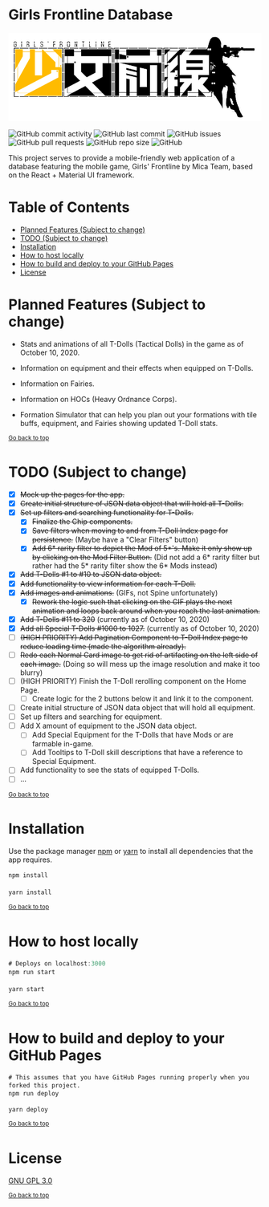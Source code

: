 # Girls Frontline Database

![Girls' Frontline](/src/images/logo.png)

![GitHub commit activity](https://img.shields.io/github/commit-activity/m/steve1316/gfl-database?logo=GitHub) ![GitHub last commit](https://img.shields.io/github/last-commit/steve1316/gfl-database?logo=GitHub) ![GitHub issues](https://img.shields.io/github/issues/steve1316/gfl-database?logo=GitHub) ![GitHub pull requests](https://img.shields.io/github/issues-pr/steve1316/gfl-database?logo=GitHub) ![GitHub repo size](https://img.shields.io/github/repo-size/steve1316/gfl-database?logo=GitHub) ![GitHub](https://img.shields.io/github/license/steve1316/gfl-database?logo=GitHub)

This project serves to provide a mobile-friendly web application of a database featuring the mobile game, Girls' Frontline by Mica Team, based on the React + Material UI framework.

# Table of Contents

- [Planned Features (Subject to change)](<#planned-features-(subject-to-change)>)
- [TODO (Subject to change)](<#todo-(subject-to-change)>)
- [Installation](#installation)
- [How to host locally](#how-to-host-locally)
- [How to build and deploy to your GitHub Pages](#how-to-build-and-deploy-to-your-github-pages)
- [License](#license)

# Planned Features (Subject to change)

- Stats and animations of all T-Dolls (Tactical Dolls) in the game as of October 10, 2020.

- Information on equipment and their effects when equipped on T-Dolls.

- Information on Fairies.

- Information on HOCs (Heavy Ordnance Corps).

- Formation Simulator that can help you plan out your formations with tile buffs, equipment, and Fairies showing updated T-Doll stats.

<sup><a href="#girls-frontline-database">Go back to top</a></sup>

# TODO (Subject to change)
- [x] ~~Mock up the pages for the app.~~
- [x] ~~Create initial structure of JSON data object that will hold all T-Dolls.~~
- [x] ~~Set up filters and searching functionality for T-Dolls.~~
  - [x] ~~Finalize the Chip components.~~
  - [x] ~~Save filters when moving to and from T-Doll Index page for persistence.~~ (Maybe have a "Clear Filters" button)
  - [x] ~~Add 6* rarity filter to depict the Mod of 5*'s. Make it only show up by clicking on the Mod Filter Button.~~ (Did not add a 6* rarity filter but rather had the 5* rarity filter show the 6\* Mods instead)
- [x] ~~Add T-Dolls #1 to #10 to JSON data object.~~
- [x] ~~Add functionality to view information for each T-Doll.~~
- [x] ~~Add images and animations.~~ (GIFs, not Spine unfortunately)
  - [x] ~~Rework the logic such that clicking on the GIF plays the next animation and loops back around when you reach the last animation.~~
- [x] ~~Add T-Dolls #11 to 320~~ (currently as of October 10, 2020)
- [x] ~~Add all Special T-Dolls #1000 to 1027.~~ (currently as of October 10, 2020)
- [ ] ~~(HIGH PRIORITY) Add Pagination Component to T-Doll Index page to reduce loading time (made the algorithm already).~~
- [ ] ~~Redo each Normal Card image to get rid of artifacting on the left side of each image.~~ (Doing so will mess up the image resolution and make it too blurry)
- [ ] (HIGH PRIORITY) Finish the T-Doll rerolling component on the Home Page.
  - [ ] Create logic for the 2 buttons below it and link it to the component.
- [ ] Create initial structure of JSON data object that will hold all equipment.
- [ ] Set up filters and searching for equipment.
- [ ] Add X amount of equipment to the JSON data object.
  - [ ] Add Special Equipment for the T-Dolls that have Mods or are farmable in-game.
  - [ ] Add Tooltips to T-Doll skill descriptions that have a reference to Special Equipment.
- [ ] Add functionality to see the stats of equipped T-Dolls.
- [ ] ...

<sup><a href="#girls-frontline-database">Go back to top</a></sup>

# Installation

Use the package manager [npm](https://www.npmjs.com/get-npm) or [yarn](https://yarnpkg.com/getting-started/install) to install all dependencies that the app requires.

```javascript
npm install

yarn install
```

<sup><a href="#girls-frontline-database">Go back to top</a></sup>

# How to host locally

```javascript
# Deploys on localhost:3000
npm run start

yarn start
```

<sup><a href="#girls-frontline-database">Go back to top</a></sup>

# How to build and deploy to your GitHub Pages

```ssh
# This assumes that you have GitHub Pages running properly when you forked this project.
npm run deploy

yarn deploy
```

<sup><a href="#girls-frontline-database">Go back to top</a></sup>

# License

[GNU GPL 3.0](https://choosealicense.com/licenses/gpl-3.0/)

<sup><a href="#girls-frontline-database">Go back to top</a></sup>
